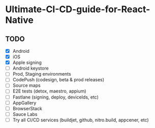 # Ultimate-CI-CD-guide-for-React-Native


## TODO

- [x] Android
- [x] iOS
- [x] Apple signing
- [ ] Android keystore
- [ ] Prod, Staging environments
- [ ] CodePush (codesign, beta & prod releases)
- [ ] Source maps
- [ ] E2E tests (detox, maestro, appium)
- [ ] Fastlane (signing, deploy, deviceIds, etc)
- [ ] AppGallery
- [ ] BrowserStack
- [ ] Sauce Labs
- [ ] Try all CI/CD services (buildjet, github, nitro.build, appcener, etc)
